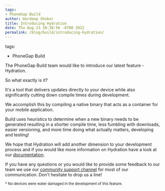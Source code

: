 ```yaml
---
tags:
- PhoneGap Build
author: Hardeep Shoker
title: Introducing Hydration
date: Thu Aug 23 10:38:56 -0700 2012
permalink: /blog/build/introducing-hydration/
---
```

tags:
- PhoneGap Build

The PhoneGap Build team would like to introduce our latest feature -
Hydration.

So what exactly is it?

It's a tool that delivers updates directly to your device while also
significantly cutting down compile times during development.

<!-- end-slug -->

We accomplish this by compiling a native binary that acts as
a container for your mobile application.

Build uses heuristics to determine when a new binary needs to be
generated resulting in a shorter compile time, less fumbling with
downloads, easier versioning, and more time doing what actually
matters, developing and testing!

We hope that Hydration will add another dimension to your development
process and if you would like more information on Hydration have a look at our
[documentation](https://build.phonegap.com/docs/hydration).

If you have any questions or you would like to provide some feedback
to our team we use our [community support channel](http://community.phonegap.com)
for most of our communication. Don't hesitate to drop us a line!

<sub>* No devices were water damaged in the development of this feature.</sub>

